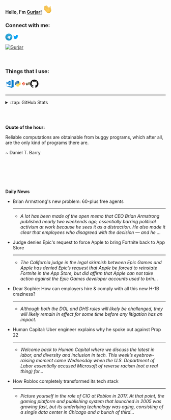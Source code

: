 #### Hello, I'm [Gurjar!](https://GurjarKing.github.io) <img src="https://raw.githubusercontent.com/ABSphreak/ABSphreak/master/gifs/Hi.gif" width="30px"></h2>


### Connect with me:

[<img align="left" alt="Gurjar | Telegram" width="22px" src="https://raw.githubusercontent.com/github/explore/80688e429a7d4ef2fca1e82350fe8e3517d3494d/topics/telegram/telegram.png" />][Telegram]
[<img align="left" alt="Gurjar | Twitter" width="22px" src="https://raw.githubusercontent.com/github/explore/80688e429a7d4ef2fca1e82350fe8e3517d3494d/topics/twitter/twitter.png" />][Twitter]
<br >
<br >
<a href="https://github.com/GurjarKing"><img src="https://komarev.com/ghpvc/?username=GurjarKing" alt="Gurjar" /></a> <br />
<br />
<br />
<!-- <br >

![](https://visitor-badge.glitch.me/badge?page_id=GurjarKing)

<br /> -->

### Things that I use:

[<img align="left" alt="Visual Studio Code" width="26px" src="https://raw.githubusercontent.com/github/explore/80688e429a7d4ef2fca1e82350fe8e3517d3494d/topics/visual-studio-code/visual-studio-code.png" />][VSCode]
[<img align="left" alt="Python" width="26px" src="https://raw.githubusercontent.com/github/explore/80688e429a7d4ef2fca1e82350fe8e3517d3494d/topics/python/python.png" />][Python]
[<img align="left" alt="Git" width="26px" src="https://raw.githubusercontent.com/github/explore/80688e429a7d4ef2fca1e82350fe8e3517d3494d/topics/git/git.png" />][Git]
[<img align="left" alt="GitHub" width="26px" src="https://raw.githubusercontent.com/github/explore/78df643247d429f6cc873026c0622819ad797942/topics/github/github.png" />][Github]

<br />
<br />

---
<details>
  <summary>:zap: GitHub Stats</summary>

<img align="left" alt="Gurjar's Github Stats" src="https://github-readme-stats.vercel.app/api?username=GurjarKing&show_icons=true&hide_border=true&count_private=true&include_all_commit=true&theme=algolia" />

</details>

<!-- ### 🔔 My latest tweet
<a href="https://twitter.com/Gurjar_King43" target="_blank">
	<img src="https://github.com/GurjarKing/GurjarKing/raw/master/tweet.png" width="70%" align="center" alt="Click to view on Twitter" title="My latest tweet, as an image"/>
</a> -->
<br>

<pre>

</pre>

**Quote of the hour:**

Reliable computations are obtainable from buggy programs, which after all, are the only kind of programs there are.

~ Daniel T. Barry
<pre>

</pre>
<br>
<pre>


</pre>
<strong>Daily News</strong>
  
  - Brian Armstrong's new problem: 60-plus free agents
     <hr/>
     
      - *A lot has been made of the open memo that CEO Brian Armstrong published nearly two weekends ago, essentially barring political activism at work because he sees it as a distraction. He also made it clear that employees who disagreed with the decision — and he …*
     
  - Judge denies Epic's request to force Apple to bring Fortnite back to App Store
      <hr/>
      
      - *The California judge in the legal skirmish between Epic Games and Apple has denied Epic’s request that Apple be forced to reinstate Fortnite in the App Store, but did affirm that Apple can not take action against the Epic Games developer accounts used to brin…*
      
  - Dear Sophie: How can employers hire & comply with all this new H-1B craziness?
      <hr/>
      
      - *Although both the DOL and DHS rules will likely be challenged, they will likely remain in effect for some time before any litigation has an impact.*
      
  - Human Capital: Uber engineer explains why he spoke out against Prop 22
      <hr/>
      
      - *Welcome back to Human Capital where we discuss the latest in labor, and diversity and inclusion in tech. This week’s eyebrow-raising moment came Wednesday when the U.S. Department of Labor essentially accused Microsoft of reverse racism (not a real thing) for…*
       
  - How Roblox completely transformed its tech stack
      <hr/>
       
       - *Picture yourself in the role of CIO at Roblox in 2017. At that point, the gaming platform and publishing system that launched in 2005 was growing fast, but its underlying technology was aging, consisting of a single data center in Chicago and a bunch of third…*
      

<br />

[VSCode]: https://code.visualstudio.com/
[Python]: https://www.python.org/
[Git]: https://git-scm.com/
[Github]: https://github.com/
[Telegram]: https://t.me/Gurjar_King/
[Twitter]: https://twitter.com/Gurjar_King43/
